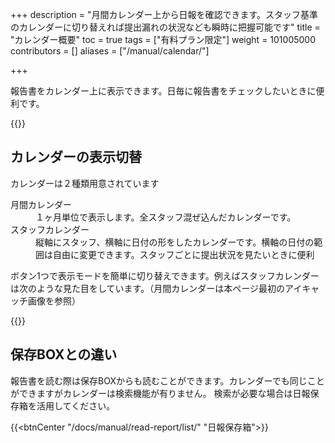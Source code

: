 +++
description = "月間カレンダー上から日報を確認できます。スタッフ基準のカレンダーに切り替えれば提出漏れの状況なども瞬時に把握可能です"
title = "カレンダー概要"
toc = true
tags = ["有料プラン限定"]
weight = 101005000
contributors = []
aliases = ["/manual/calendar/"]

+++

報告書をカレンダー上に表示できます。日毎に報告書をチェックしたいときに便利です。

{{<icatch filename="mapping-reports-to-calendar" msg="カレンダーから日報 を表示できます" title="カレンダーモードでは日報の提出日や枚数が月単位で俯瞰できます" fontsize="30px" alice="here" >}}


## カレンダーの表示切替

カレンダーは２種類用意されています

<dl class="basic">
<dt>月間カレンダー</dt>
<dd>１ヶ月単位で表示します。全スタッフ混ぜ込んだカレンダーです。</dd>
<dt>スタッフカレンダー</dt>
<dd>縦軸にスタッフ、横軸に日付の形をしたカレンダーです。横軸の日付の範囲は自由に変更できます。スタッフごとに提出状況を見たいときに便利</dd>
</dl>

ボタン1つで表示モードを簡単に切り替えできます。例えばスタッフカレンダーは次のような見た目をしています。（月間カレンダーは本ページ最初のアイキャッチ画像を参照）

{{<appscreen filename="agenda" title="アジェンダ式カレンダーの例。縦軸にスタッフ、横軸に日付の見た目をしており、スタッフ毎の状況を確認するのに適しています"  >}}

## 保存BOXとの違い

報告書を読む際は保存BOXからも読むことができます。カレンダーでも同じことができますがカレンダーは検索機能が有りません。
検索が必要な場合は日報保存箱を活用してください。

{{<btnCenter "/docs/manual/read-report/list/" "日報保存箱">}}
